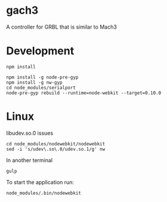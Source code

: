 # gach3

A controller for GRBL that is similar to Mach3

# Development

	npm install

	npm install -g node-pre-gyp
	npm install -g nw-gyp
	cd node_modules/serialport
	node-pre-gyp rebuild --runtime=node-webkit --target=0.10.0

# Linux

libudev.so.0 issues

	cd node_modules/nodewebkit/nodewebkit
	sed -i 's/udev\.so\.0/udev.so.1/g' nw

In another terminal

	gulp

To start the application run:

	node_modules/.bin/nodewebkit
